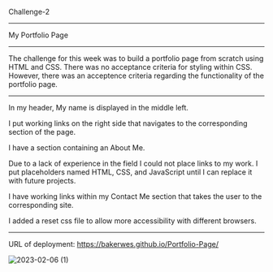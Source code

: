 Challenge-2 

***

My Portfolio Page

***

The challenge for this week was to build a portfolio page from scratch using HTML and CSS. There was no acceptance criteria for styling within CSS. However, there was an acceptence criteria regarding the functionality of the portfolio page.

***

In my header, My name is displayed in the middle left. 

I put working links on the right side that navigates to the corresponding section of the page.

I have a section containing an About Me.

Due to a lack of experience in the field I could not place links to my work. I put placeholders named HTML, CSS, and JavaScript until I can replace it with future projects. 

I have working links within my Contact Me section that takes the user to the corresponding site. 

I added a reset css file to allow more accessibility with different browsers. 

***

URL of deployment: https://bakerwes.github.io/Portfolio-Page/

![2023-02-06 (1)](https://user-images.githubusercontent.com/122948418/217104274-0e5f9df0-0143-4475-b0b1-12c1c7268b11.png)
